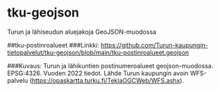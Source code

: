# tku-geojson
Turun ja lähiseudun aluejakoja GeoJSON-muodossa


##tku-postinroalueet
###Linkki:
https://github.com/Turun-kaupungin-tietopalvelut/tku-geojson/blob/main/tku-postinroalueet.geojson

###Kuvaus:
Turun ja lähikuntien postinumeroalueet geojson-muodossa. EPSG:4326. Vuoden 2022 tiedot. Lähde Turun kaupungin avoin WFS-palvelu (https://opaskartta.turku.fi/TeklaOGCWeb/WFS.ashx).
